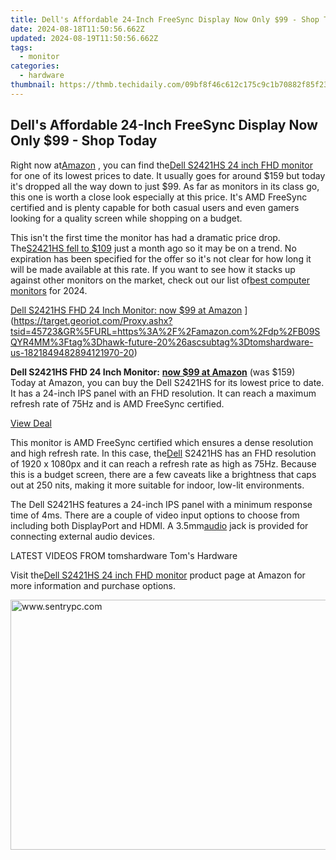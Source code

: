 ```yaml
---
title: Dell's Affordable 24-Inch FreeSync Display Now Only $99 - Shop Today
date: 2024-08-18T11:50:56.662Z
updated: 2024-08-19T11:50:56.662Z
tags:
  - monitor
categories:
  - hardware
thumbnail: https://thmb.techidaily.com/09bf8f46c612c175c9c1b70882f85f23e4a357208766fb885709ca7e3c676924.png
---
```


## Dell's Affordable 24-Inch FreeSync Display Now Only $99 - Shop Today

Right now at[Amazon](https://tools.techidaily.com) , you can find the[Dell S2421HS 24 inch FHD monitor](https://target.georiot.com/Proxy.ashx?tsid=45723&GR%5FURL=https%3A%2F%2Famazon.com%2Fdp%2FB09SQYR4MM%3Ftag%3Dhawk-future-20%26ascsubtag%3Dtomshardware-us-4633714198178797424-20) for one of its lowest prices to date. It usually goes for around $159 but today it's dropped all the way down to just $99\. As far as monitors in its class go, this one is worth a close look especially at this price. It's AMD FreeSync certified and is plenty capable for both casual users and even gamers looking for a quality screen while shopping on a budget.

 This isn't the first time the monitor has had a dramatic price drop. The[S2421HS fell to $109](https://tools.techidaily.com) just a month ago so it may be on a trend. No expiration has been specified for the offer so it's not clear for how long it will be made available at this rate. If you want to see how it stacks up against other monitors on the market, check out our list of[best computer monitors](https://tools.techidaily.com) for 2024.

[Dell S2421HS FHD 24 Inch Monitor: now $99 at Amazon](https://cdn.mos.cms.futurecdn.net/mH5t6BLu2sW8uTUeMccGfB-200-100.jpg "Dell S2421HS FHD 24 Inch Monitor: now $99 at Amazon") ](https://target.georiot.com/Proxy.ashx?tsid=45723&GR%5FURL=https%3A%2F%2Famazon.com%2Fdp%2FB09SQYR4MM%3Ftag%3Dhawk-future-20%26ascsubtag%3Dtomshardware-us-1821849482894121970-20)

**Dell S2421HS FHD 24 Inch Monitor:** [**now $99 at Amazon**](https://target.georiot.com/Proxy.ashx?tsid=45723&GR%5FURL=https%3A%2F%2Famazon.com%2Fdp%2FB09SQYR4MM%3Ftag%3Dhawk-future-20%26ascsubtag%3Dtomshardware-us-5331068532223688244-20) (was $159)  
 Today at Amazon, you can buy the Dell S2421HS for its lowest price to date. It has a 24-inch IPS panel with an FHD resolution. It can reach a maximum refresh rate of 75Hz and is AMD FreeSync certified.

[View Deal](https://target.georiot.com/Proxy.ashx?tsid=45723&GR%5FURL=https%3A%2F%2Famazon.com%2Fdp%2FB09SQYR4MM%3Ftag%3Dhawk-future-20%26ascsubtag%3Dtomshardware-us-1821849482894121970-20)

 This monitor is AMD FreeSync certified which ensures a dense resolution and high refresh rate. In this case, the[Dell](https://tools.techidaily.com) S2421HS has an FHD resolution of 1920 x 1080px and it can reach a refresh rate as high as 75Hz. Because this is a budget screen, there are a few caveats like a brightness that caps out at 250 nits, making it more suitable for indoor, low-lit environments.

 The Dell S2421HS features a 24-inch IPS panel with a minimum response time of 4ms. There are a couple of video input options to choose from including both DisplayPort and HDMI. A 3.5mm[audio](https://tools.techidaily.com) jack is provided for connecting external audio devices.

 LATEST VIDEOS FROM tomshardware Tom's Hardware

 Visit the[Dell S2421HS 24 inch FHD monitor](https://target.georiot.com/Proxy.ashx?tsid=45723&GR%5FURL=https%3A%2F%2Famazon.com%2Fdp%2FB09SQYR4MM%3Ftag%3Dhawk-future-20%26ascsubtag%3Dtomshardware-us-4633714198178797424-20) product page at Amazon for more information and purchase options.

<ins class="adsbygoogle"
     style="display:block"
     data-ad-format="autorelaxed"
     data-ad-client="ca-pub-7571918770474297"
     data-ad-slot="1223367746"></ins>



<ins class="adsbygoogle"
     style="display:block"
     data-ad-client="ca-pub-7571918770474297"
     data-ad-slot="8358498916"
     data-ad-format="auto"
     data-full-width-responsive="true"></ins>



<!-- affiliate ads begin -->
<a href="https://sentrypc.7eer.net/c/5597632/398453/3022" target="_top" id="398453"><img src="//a.impactradius-go.com/display-ad/3022-398453" border="0" alt="www.sentrypc.com" width="580" height="400"/></a><img height="0" width="0" src="https://sentrypc.7eer.net/i/5597632/398453/3022" style="position:absolute;visibility:hidden;" border="0" />
<!-- affiliate ads end -->
